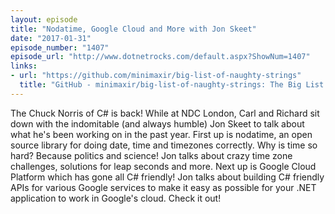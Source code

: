 ```yaml
---
layout: episode
title: "Nodatime, Google Cloud and More with Jon Skeet"
date: "2017-01-31"
episode_number: "1407"
episode_url: "http://www.dotnetrocks.com/default.aspx?ShowNum=1407"
links:
- url: "https://github.com/minimaxir/big-list-of-naughty-strings"
  title: "GitHub - minimaxir/big-list-of-naughty-strings: The Big List of Naughty Strings is a list of strings which have a high probability of causing issues when used as user-input data."
---
```


The Chuck Norris of C# is back! While at NDC London, Carl and Richard sit down with the indomitable (and always humble) Jon Skeet to talk about what he's been working on in the past year. First up is nodatime, an open source library for doing date, time and timezones correctly. Why is time so hard? Because politics and science! Jon talks about crazy time zone challenges, solutions for leap seconds and more. Next up is Google Cloud Platform which has gone all C# friendly! Jon talks about building C# friendly APIs for various Google services to make it easy as possible for your .NET application to work in Google's cloud. Check it out!
